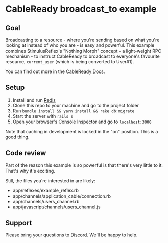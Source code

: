 # CableReady broadcast_to example

## Goal

Broadcasting to a resource - where you're sending based on what you're looking at instead of who you are - is easy and powerful. This example combines StimulusReflex's "Nothing Morph" concept - a light-weight RPC mechanism - to instruct CableReady to broadcast to everyone's favourite resource, `current_user` (which is being converted to User#1).

You can find out more in the [CableReady Docs](https://cableready.stimulusreflex.com).

## Setup

1. Install and run [Redis](https://redis.io/download)
2. Clone this repo to your machine and go to the project folder
3. Run `bundle install && yarn install && rake db:migrate`
4. Start the server with `rails s`
5. Open your browser's Console Inspector and go to `localhost:3000`

Note that caching in development is locked in the "on" position. This is a good thing.

## Code review

Part of the reason this example is so powerful is that there's very little to it. That's why it's exciting.

Still, the files you're interested in are likely:

- app/reflexes/example_reflex.rb
- app/channels/application_cable/connection.rb
- app/channels/users_channel.rb
- app/javascript/channels/users_channel.js

## Support

Please bring your questions to [Discord](https://discord.gg/XveN625). We'll be happy to help.